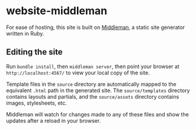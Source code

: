 # website-middleman

For ease of hosting, this site is built on [Middleman](http://middlemanapp.com), a static site generator written in Ruby.

## Editing the site

Run `bundle install`, then `middleman server`, then point your browser at `http://localhost:4567/` to view your local copy of the site.

Template files in the `source` directory are automatically mapped to the equivalent `.html` path in the generated site. The `source/templates` directory contains layouts and partials, and the `source/assets` directory contains images, stylesheets, etc.

Middleman will watch for changes made to any of these files and show the updates after a reload in your browser.
